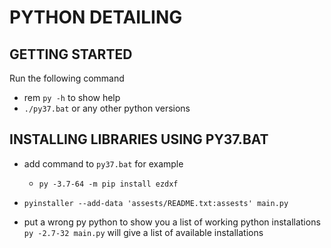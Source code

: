 # PYTHON DETAILING

## GETTING STARTED

Run the following command

* rem `py -h` to show help
* `./py37.bat` or any other python versions

## INSTALLING LIBRARIES USING PY37.BAT

* add command to `py37.bat` for example
  * `py -3.7-64 -m pip install ezdxf`

* `pyinstaller --add-data 'assests/README.txt:assests' main.py`

* put a wrong py python to show you a list of working python installations
  `py -2.7-32 main.py` will give a list of available installations
